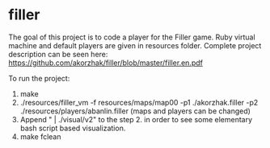 # filler
The goal of this project is to code a player for the Filler game.
Ruby virtual machine and default players are given in resources folder.
Complete project description can be seen here: https://github.com/akorzhak/filler/blob/master/filler.en.pdf

To run the project:
1. make
2. ./resources/filler_vm -f resources/maps/map00 -p1 ./akorzhak.filler -p2 ./resources/players/abanlin.filler
(maps and players can be changed)
3. Append " | ./visual/v2" to the step 2. in order to see some elementary bash script based visualization.
4. make fclean
